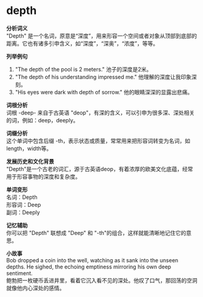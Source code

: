 # depth

**分析词义**  
"Depth" 是一个名词，原意是“深度”，用来形容一个空间或者对象从顶部到底部的距离。它也有诸多引申含义，如“深度”，“深奥”，“浓度”，等等。

  

**列举例句**

  

1.  "The depth of the pool is 2 meters." 池子的深度是2米。
2.  "The depth of his understanding impressed me." 他理解的深度让我印象深刻。
3.  "His eyes were dark with depth of sorrow." 他的眼睛深深的显露出悲痛。

  

**词根分析**  
词根 -deep- 来自于古英语 "deop"，有深的含义，可以引申为很多深、深处相关的词，例如：deep，deeply。

  

**词缀分析**  
这个单词中包含后缀 -th，表示状态或质量，常常用来把形容词转变为名词，如 length，width等。

  

**发展历史和文化背景**  
"Depth"是一个古老的词汇，源于古英语deop，有着浓厚的欧美文化底蕴，经常用于形容事物的深度和复杂度。

  

**单词变形**  
名词：Depth  
形容词：Deep  
副词：Deeply

  

**记忆辅助**  
你可以把 "Depth" 联想成 "Deep" 和 "-th"的组合，这样就能清晰地记住它的意思。

  

**小故事**  
Bob dropped a coin into the well, watching as it sank into the unseen depths. He sighed, the echoing emptiness mirroring his own deep sentiment.  
鲍勃把一枚硬币丢进井里，看着它沉入看不见的深处。他叹了口气，那回荡的空洞就像他内心深处的感情。
